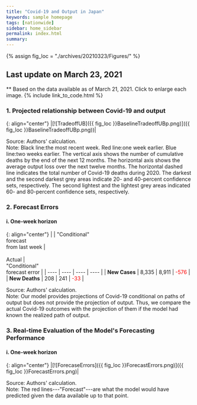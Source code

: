 ```yaml
---
title: "Covid-19 and Output in Japan"
keywords: sample homepage
tags: [nationwide]
sidebar: home_sidebar
permalink: index.html
summary:
---
```


{% assign fig_loc = "./archives/20210323/Figures/" %}

## Last update on March 23, 2021
** Based on the data available as of March 21, 2021. Click to enlarge each image.
{% include link_to_code.html %}

<!-- ### 1. Conditional Projections of Covid-19

{: align="center"}
|[![Projection]({{ fig_loc }}VariablesProjection.png)]({{ fig_loc }}VariablesProjection.png)|

Source: Authors' calculation.<br>
Note: Red line:average output loss=1.2%. Black line:average output loss=1.65%. Blue line:average output loss=2.5%. Weekly frequency. -->

### 1. Projected relationship between Covid-19 and output

{: align="center"}
|[![TradeoffUB]({{ fig_loc }}BaselineTradeoffUBp.png)]({{ fig_loc }}BaselineTradeoffUBp.png))|

Source: Authors' calculation.<br>
Note: Black line:the most recent week. Red line:one week earlier. Blue line:two weeks earlier. The vertical axis shows the number of cumulative deaths by the end of the next 12 months. The horizontal axis shows the average output loss over the next twelve months. The horizontal dashed line indicates the total number of Covid-19 deaths during 2020. The darkest and the second darkest grey areas indicate 20- and 40-percent confidence sets, respectively. The second lightest and the lightest grey areas indicated 60- and 80-percent confidence sets, respectively.

### 2. Forecast Errors

#### i. One-week horizon

{: align="center"}
|    | "Conditional"<br>forecast<br>from last week | <br><br>Actual | <br>"Conditional"<br>forecast error |
| ---- | ---- | ---- | ---- |
| **New Cases** | 8,335  |  8,911  | <span style="color: red; ">-576</span> |
| **New Deaths** |   208  | 241  | <span style="color: red; ">-33</span> |

Source: Authors' calculation.<br>
Note: Our model provides projections of Covid-19 conditional on paths of output but does not provide the projection of output. Thus, we compare the actual Covid-19 outcomes with the projection of them if the model had known the realized path of output.  

### 3. Real-time Evaluation of the Model's Forecasting Performance

#### i. One-week horizon

{: align="center"}
|[![ForecaseErrors]({{ fig_loc }}ForecastErrors.png)]({{ fig_loc }}ForecastErrors.png)|

Source: Authors' calculation.<br>
Note: The red lines---"Forecast"---are what the model would have predicted given the data available up to that point.
